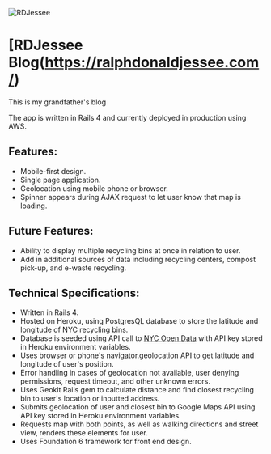 ![RDJessee](https://s3.amazonaws.com/andre-pictures/grandpaSigBlack.jpg)

# [RDJessee Blog(https://ralphdonaldjessee.com/) 

This is my grandfather's blog

The app is written in Rails 4 and currently deployed in production using AWS. 

## Features:

* Mobile-first design.
* Single page application.
* Geolocation using mobile phone or browser.
* Spinner appears during AJAX request to let user know that map is loading.

## Future Features:

* Ability to display multiple recycling bins at once in relation to user.
* Add in additional sources of data including recycling centers, compost pick-up, and e-waste recycling.

## Technical Specifications:

* Written in Rails 4.
* Hosted on Heroku, using PostgresQL database to store the latitude and longitude of NYC recycling bins.
* Database is seeded using API call to [NYC Open Data](https://nycopendata.socrata.com/) with API key stored in Heroku environment variables.
* Uses browser or phone's navigator.geolocation API to get latitude and longitude of user's position.
* Error handling in cases of geolocation not available, user denying permissions, request timeout, and other unknown errors.
* Uses Geokit Rails gem to calculate distance and find closest recycling bin to user's location or inputted address.
* Submits geolocation of user and closest bin to Google Maps API using API key stored in Heroku environment variables.
* Requests map with both points, as well as walking directions and street view, renders these elements for user.
* Uses Foundation 6 framework for front end design.
